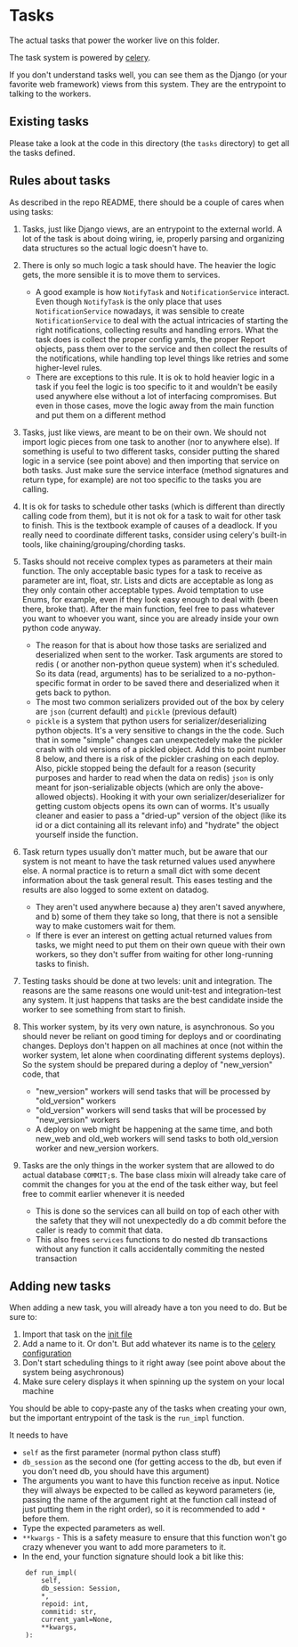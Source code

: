 # Tasks

The actual tasks that power the worker live on this folder.

The task system is powered by [celery](https://docs.celeryproject.org/en/latest/index.html).

If you don't understand tasks well, you can see them as the Django (or your favorite web framework) views from this system. They are the entrypoint to talking to the workers.

## Existing tasks

Please take a look at the code in this directory (the `tasks` directory)
to get all the tasks defined.

## Rules about tasks

As described in the repo README, there should be a couple of cares when using tasks:

1. Tasks, just like Django views, are an entrypoint to the external world. A lot of the task is about doing wiring, ie, properly parsing and organizing data structures so the actual logic doesn't have to.

2. There is only so much logic a task should have. The heavier the logic gets, the more sensible it is to move them to services.
    - A good example is how `NotifyTask` and `NotificationService` interact. Even though `NotifyTask` is the only place that uses `NotificationService` nowadays, it was sensible to create `NotificationService` to deal with the actual intricacies of starting the right notifications, collecting results and handling errors. What the task does is collect the proper config yamls, the proper Report objects, pass them over to the service and then collect the results of the notifications, while handling top level things like retries and some higher-level rules.
    - There are exceptions to this rule. It is ok to hold heavier logic in a task if you feel the logic is too specific to it and wouldn't be easily used anywhere else without a lot of interfacing compromises. But even in those cases, move the logic away from the main function and put them on a different method

3. Tasks, just like views, are meant to be on their own. We should not import logic pieces from one task to another (nor to anywhere else). If something is useful to two different tasks, consider putting the shared logic in a service (see point above) and then importing that service on both tasks. Just make sure the service interface (method signatures and return type, for example) are not too specific to the tasks you are calling.

4. It is ok for tasks to schedule other tasks (which is different than directly calling code from them), but it is not ok for a task to wait for other task to finish. This is the textbook example of causes of a deadlock. If you really need to coordinate different tasks, consider using celery's built-in tools, like chaining/grouping/chording tasks.

5. Tasks should not receive complex types as parameters at their main function. The only acceptable basic types for a task to receive as parameter are int, float, str. Lists and dicts are acceptable as long as they only contain other acceptable types. Avoid temptation to use Enums, for example, even if they look easy enough to deal with (been there, broke that). After the main function, feel free to pass whatever you want to whoever you want, since you are already inside your own python code anyway.
    - The reason for that is about how those tasks are serialized and deserialized when sent to the worker. Task arguments are stored to redis ( or another non-python queue system) when it's scheduled. So its data (read, arguments) has to be serialized to a no-python-specific format in order to be saved there and deserialized when it gets back to python.
    - The most two common serializers provided out of the box by celery are `json` (current default) and `pickle` (previous default)
    - `pickle` is a system that python users for serializer/deserializing python objects. It's a very sensitive to changs in the the code. Such that in some "simple" changes can unexpectedely make the pickler crash with old versions of a pickled object. Add this to point number 8 below, and there is a risk of the pickler crashing on each deploy. Also, pickle stopped being the default for a reason (security purposes and harder to read when the data on redis)
    `json` is only meant for json-serializable objects (which are only the above-allowed objects). Hooking it with your own serializer/deserializer for getting custom objects opens its own can of worms. It's usually cleaner and easier to pass a "dried-up" version of the object (like its id or a dict containing all its relevant info) and "hydrate" the object yourself inside the function.

6. Task return types usually don't matter much, but be aware that our system is not meant to have the task returned values used anywhere else. A normal practice is to return a small dict with some decent information about the task general result. This eases testing and the results are also logged to some extent on datadog.
    - They aren't used anywhere because a) they aren't saved anywhere, and b) some of them they take so long, that there is not a sensible way to make customers wait for them.
    -  If there is ever an interest on getting actual returned values from tasks, we might need to put them on their own queue with their own workers, so they don't suffer from waiting for other long-running tasks to finish.

7. Testing tasks should be done at two levels: unit and integration. The reasons are the same reasons one would unit-test and integration-test any system. It just happens that tasks are the best candidate inside the worker to see something from start to finish.

8. This worker system, by its very own nature, is asynchronous. So you should never be reliant on good timing for deploys and or coordinating changes. Deploys don't happen on all machines at once (not within the worker system, let alone when coordinating different systems deploys). So the system should be prepared during a deploy of "new_version" code, that
    - "new_version" workers will send tasks that will be processed by "old_version" workers
    - "old_version" workers will send tasks that will be processed by "new_version" workers
    - A deploy on web might be happening at the same time, and both new_web and old_web workers will send tasks to both old_version worker and new_version workers.

9. Tasks are the only things in the worker system that are allowed to do actual database `COMMIT;`s. The base class mixin will already take care of commit the changes for you at the end of the task either way, but feel free to commit earlier whenever it is needed
    - This is done so the services can all build on top of each other with the safety that they will not unexpectedly do a db commit before the caller is ready to commit that data.
    - This also frees `services` functions to do nested db transactions without any function it calls accidentally commiting the nested transaction

## Adding new tasks

When adding a new task, you will already have a ton you need to do. But be sure to:

1. Import that task on the [init file](./__init__.py)
2. Add a name to it. Or don't. But add whatever its name is to the [celery configuration](../celery_config.py)
3. Don't start scheduling things to it right away (see point above about the system being asychronous)
4. Make sure celery displays it when spinning up the system on your local machine

You should be able to copy-paste any of the tasks when creating your own, but the important entrypoint of the task is the `run_impl` function.

It needs to have

* `self` as the first parameter (normal python class stuff)
* `db_session` as the second one (for getting access to the db, but even if you don't need db, you should have this argument)
* The arguments you want to have this function receive as input. Notice they will always be expected to be called as keyword parameters (ie, passing the name of the argument right at the function call instead of just putting them in the right order), so it is recommended to add `*` before them.
* Type the expected parameters as well.
* `**kwargs` - This is a safety measure to ensure that this function won't go crazy whenever you want to add more parameters to it.
* In the end, your function signature should look a bit like this:

```
    def run_impl(
        self,
        db_session: Session,
        *,
        repoid: int,
        commitid: str,
        current_yaml=None,
        **kwargs,
    ):
```


